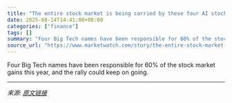 ```yaml
---
title: "The entire stock market is being carried by these four AI stocks"
date: 2025-08-14T14:41:00+08:00
categories: ["finance"]
tags: []
summary: "Four Big Tech names have been responsible for 60% of the stock market gains this year, and the rally could keep on going."
source_url: "https://www.marketwatch.com/story/the-entire-stock-market-is-being-carried-by-these-four-ai-stocks-6e69fbbd?mod=mw_rss_topstories"
---
```


Four Big Tech names have been responsible for 60% of the stock market gains this year, and the rally could keep on going.

---

*来源: [原文链接](https://www.marketwatch.com/story/the-entire-stock-market-is-being-carried-by-these-four-ai-stocks-6e69fbbd?mod=mw_rss_topstories)*
